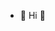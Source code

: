 - 👋 Hi 👀
<!---
Bepino/Bepino is a ✨ special ✨ repository because its `README.md` (this file) appears on your GitHub profile.
You can click the Preview link to take a look at your changes.
--->
